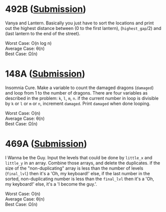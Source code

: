 # 492B ([Submission](https://codeforces.com/contest/492/submission/42827282))
Vanya and Lantern. Basically you just have to sort the locations and print out the highest distance between (0 to the first lantern), (`highest_gap`/2) and (last lantern to the end of the street).

Worst Case: O(n log n)\
Average Case: θ(n)\
Best Case: Ω(n)

# 148A ([Submission](https://codeforces.com/contest/148/submission/42824649))
Insomnia Cure. Make a variable to count the damaged dragons (`damaged`) and loop from 1 to the number of dragons. There are four variables as described in the problem: `k`, `l`, `m`, `n`. if the current number in loop is divisible by `k` or `l` or `m`  or `n`, increment `damaged`. Print `damaged` when done looping.

Worst Case: O(n)\
Average Case: θ(n)\
Best Case: Ω(n)

# 469A ([Submission](https://codeforces.com/contest/469/submission/42824193))
I Wanna be the Guy. Input the levels that could be done by `little_x` and `little_y` in an array. Combine those arrays, and delete the duplicates.
if the size of the "non-duplicating" array is less than the number of levels (`final_lvl`) then it's a 'Oh, my keyboard!' else, if the last number in the sorted, non-duplicating number is less than the `final_lvl` then it's a 'Oh, my keyboard!' else, it's a 'I become the guy.'.

Worst Case: O(n)\
Average Case: θ(n)\
Best Case: Ω(n)
